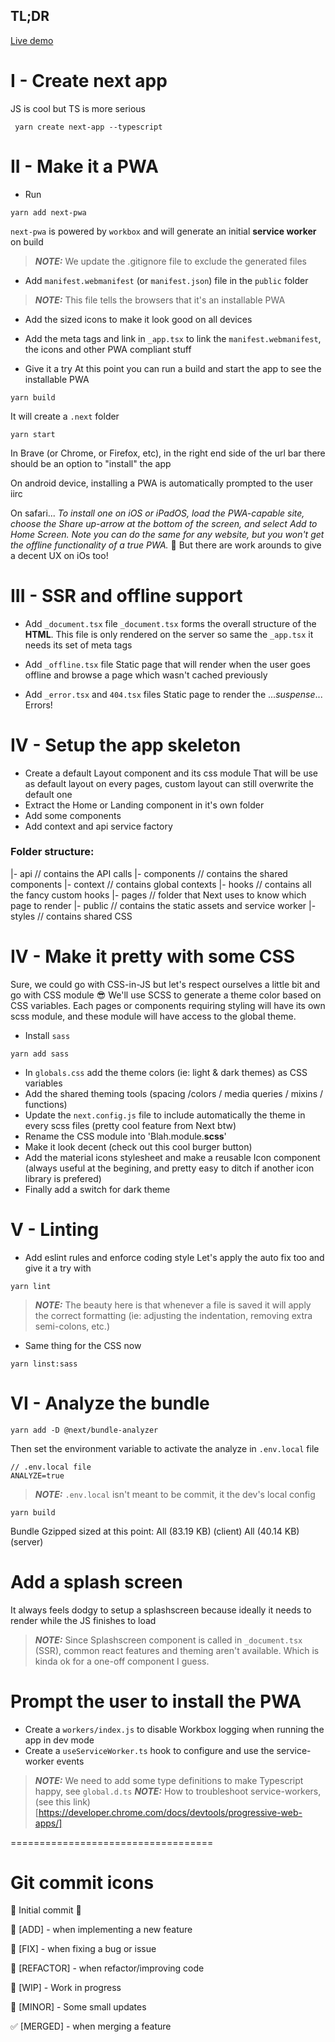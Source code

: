 ## TL;DR
[Live demo](https://next-pwa-starter-green.vercel.app/)

# I - Create next app

JS is cool but TS is more serious
```console
 yarn create next-app --typescript
 ```

# II - Make it a PWA

- Run
```console
yarn add next-pwa
```

`next-pwa` is powered by `workbox` and will generate an initial **service worker** on build 
> **_NOTE:_** We update the .gitignore file to exclude the generated files

- Add `manifest.webmanifest` (or `manifest.json`) file in the `public` folder 
> **_NOTE:_** This file tells the browsers that it's an installable PWA

- Add the sized icons to make it look good on all devices

- Add the meta tags and link in `_app.tsx` to link the `manifest.webmanifest`, the icons and other PWA compliant stuff

- Give it a try
At this point you can run a build and start the app to see the installable PWA

```console
yarn build
```
It will create a `.next` folder

```console
yarn start
```

In Brave (or Chrome, or Firefox, etc), in the right end side of the url bar there should be an option to "install" the app

On android device, installing a PWA is automatically prompted to the user iirc

On safari... *To install one on iOS or iPadOS, load the PWA-capable site, choose the Share up-arrow at the bottom of the screen, and select Add to Home Screen. Note you can do the same for any website, but you won't get the offline functionality of a true PWA.* 🤮
But there are work arounds to give a decent UX on iOs too!

# III - SSR and offline support

- Add `_document.tsx` file
`_document.tsx` forms the overall structure of the **HTML**. This file is only rendered on the server so same the `_app.tsx` it needs its set of meta tags

- Add `_offline.tsx` file
Static page that will render when the user goes offline and browse a page which wasn't cached previously

- Add `_error.tsx` and `404.tsx` files
Static page to render the ...*suspense*... Errors! 

# IV - Setup the app skeleton
- Create a default Layout component and its css module
That will be use as default layout on every pages, custom layout can still overwrite the default one
- Extract the Home or Landing component in it's own folder
- Add some components
- Add context and api service factory

### Folder structure:
|- api // contains the API calls
|- components // contains the shared components
|- context // contains global contexts
|- hooks // contains all the fancy custom hooks
|- pages // folder that Next uses to know which page to render
|- public // contains the static assets and service worker
|- styles // contains shared CSS

# IV - Make it pretty with some CSS
Sure, we could go with CSS-in-JS but let's respect ourselves a little bit and go with CSS module 😎
We'll use SCSS to generate a theme color based on CSS variables.
Each pages or components requiring styling will have its own scss module, and these module will have access to the global theme.

- Install `sass` 
```console
yarn add sass
```
- In `globals.css` add the theme colors (ie: light & dark themes) as CSS variables
- Add the shared theming tools (spacing /colors / media queries / mixins / functions)
- Update the `next.config.js` file to include automatically the theme in every scss files (pretty cool feature from Next btw)
- Rename the CSS module into 'Blah.module.**scss**'
- Make it look decent (check out this cool burger button)
- Add the material icons stylesheet and make a reusable Icon component (always useful at the begining, and pretty easy to ditch if another icon library is prefered)
- Finally add a switch for dark theme

# V - Linting
- Add eslint rules and enforce coding style
Let's apply the auto fix too and give it a try with
```console
yarn lint
```

> **_NOTE:_** The beauty here is that whenever a file is saved it will apply the correct formatting (ie: adjusting the indentation, removing extra semi-colons, etc.)

- Same thing for the CSS now
```console
yarn linst:sass
```

# VI - Analyze the bundle
```console
yarn add -D @next/bundle-analyzer
```
Then set the environment variable to activate the analyze in `.env.local` file
```
// .env.local file
ANALYZE=true 
```
> **_NOTE:_**  `.env.local` isn't meant to be commit, it the dev's local config

```console
yarn build
```

Bundle Gzipped sized at this point: 
All (83.19 KB) (client)
All (40.14 KB) (server)

# Add a splash screen
It always feels dodgy to setup a splashscreen because ideally it needs to render while the JS finishes to load
> **_NOTE:_**  Since Splashscreen component is called in `_document.tsx` (SSR), common react features and theming aren't available. Which is kinda ok for a one-off component I guess.


# Prompt the user to install the PWA
- Create a `workers/index.js` to disable Workbox logging when running the app in dev mode
- Create a `useServiceWorker.ts` hook to configure and use the service-worker events
> **_NOTE:_** We need to add some type definitions to make Typescript happy, see `global.d.ts`
> **_NOTE:_** How to troubleshoot service-workers, (see this link)[https://developer.chrome.com/docs/devtools/progressive-web-apps/]



===================================

# Git commit icons

🎉 Initial commit 🎉

🚀 [ADD] - when implementing a new feature

🔨 [FIX] - when fixing a bug or issue

🎨 [REFACTOR] - when refactor/improving code

🚧 [WIP] - Work in progress

📝 [MINOR] - Some small updates

✅ [MERGED] - when merging a feature